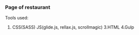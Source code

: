 ### Page of restaurant

Tools used:

1. CSS(SASS)
   JS(glide.js, rellax.js, scrollmagic)
   3.HTML
   4.Gulp
